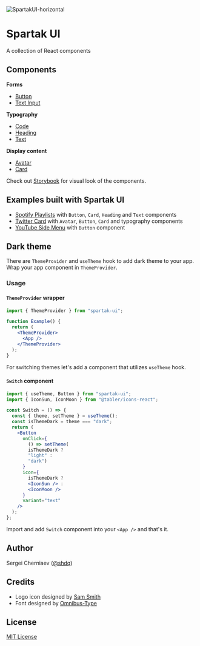 ![SpartakUI-horizontal](https://user-images.githubusercontent.com/1219618/221339447-230fd4c0-3e3f-4f7c-8c86-e8fef2968930.png)

# Spartak UI

A collection of React components

## Components

**Forms**

- [Button](https://github.com/shdq/spartak-ui/tree/main/components/button#button)
- [Text Input](https://github.com/shdq/spartak-ui/tree/main/components/text-input#text-input)

**Typography**

- [Code](https://github.com/shdq/spartak-ui/tree/main/components/code#code)
- [Heading](https://github.com/shdq/spartak-ui/tree/main/components/heading#heading)
- [Text](https://github.com/shdq/spartak-ui/tree/main/components/text#text)

**Display content**

- [Avatar](https://github.com/shdq/spartak-ui/tree/main/components/avatar#avatar)
- [Card](https://github.com/shdq/spartak-ui/tree/main/components/card#card)

Check out [Storybook](https://shdq.github.io/spartak-ui/) for visual look of the components.

## Examples built with Spartak UI

- [Spotify Playlists](https://shdq.github.io/spartak-ui/?path=/story/ui-showcase--spotify-playlists) with `Button`, `Card`, `Heading` and `Text` components
- [Twitter Card](https://shdq.github.io/spartak-ui/?path=/story/ui-showcase--twitter-card) with `Avatar`, `Button`, `Card` and typography components
- [YouTube Side Menu](https://shdq.github.io/spartak-ui/?path=/story/ui-showcase--youtube-menu) with `Button` component

## Dark theme

There are `ThemeProvider` and `useTheme` hook to add dark theme to your app. Wrap your app component in `ThemeProvider`.

### Usage

#### `ThemeProvider` wrapper

```jsx
import { ThemeProvider } from "spartak-ui";

function Example() {
  return (
    <ThemeProvider>
      <App />
    </ThemeProvider>
  );
}
```

For switching themes let's add a component that utilizes `useTheme` hook.

#### `Switch` component

```jsx
import { useTheme, Button } from "spartak-ui";
import { IconSun, IconMoon } from "@tabler/icons-react";

const Switch = () => {
  const { theme, setTheme } = useTheme();
  const isThemeDark = theme === "dark";
  return (
    <Button
      onClick={
        () => setTheme(
        isThemeDark ?
        "light" :
        "dark")
      }
      icon={
        isThemeDark ?
        <IconSun /> :
        <IconMoon />
      }
      variant="text"
    />
  );
};
```

Import and add `Switch` component into your `<App />` and that's it.

## Author

Sergei Cherniaev ([@shdq](https://twitter.com/shdq))

## Credits

- Logo icon designed by [Sam Smith](https://samsmith.name/)
- Font designed by [Omnibus-Type](https://www.omnibus-type.com)

## License

[MIT License](https://github.com/shdq/spartak-ui/blob/main/LICENSE) 
